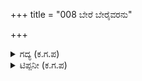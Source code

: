 +++
title = "008 ಬೇರೆ ಬೇರೈವರನು"

+++

<details><summary>ಗದ್ಯ (ಕ.ಗ.ಪ) </summary>

8. ಶ್ರೀಕೃಷ್ಣನು ಪಾಂಡವರೈವರನ್ನೂ ಪ್ರತ್ಯೇಕವಾಗಿ ಆಲಿಂಗಿಸಿ, ಅವರ ಕಣ್ಣೀರನ್ನು ತನ್ನ ಪೀತಾಂಬರದ ಸೆರಗಿನಿಂದ ಒರೆಸಿದನು. ಅಷ್ಟರಲ್ಲಿ ದಾರಬಿಡು,ಬಿಡು ಎಂಬ ಘೋಷದ ಮಧ್ಯೆ ಪಾಂಡವರರಸಿಯಾದ ದ್ರೌಪದಿಯು ಬಂದು ಹರಿಯ ಚರಣಕ್ಕೆ ಕವಿದು ಬಿದ್ದಳು.
</details>

<details><summary>ಟಿಪ್ಪನೀ (ಕ.ಗ.ಪ) </summary>

ದೃಗುವಾರಿ - ಕಣ್ಣೀರು, ಉಗ್ಗಡಣೆ -ಘೋಷಣೆ
</details>
